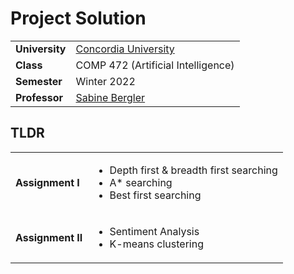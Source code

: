 Project Solution
================================
<table>
  <tr>
    <td><strong>University</strong></td><td><a href="http://www.concordia.ca/">Concordia University</a></td>
  </tr>
  <tr>
    <td><strong>Class</strong></td><td>COMP 472 (Artificial Intelligence)</td>
  </tr>
  <tr>
    <td><strong>Semester</strong></td><td>Winter 2022</td>
  </tr>
  <tr>
    <td><strong>Professor</strong></td><td><a href="https://users.encs.concordia.ca/~bergler/">Sabine Bergler</a></td>
  </tr>
</table>

## TLDR
<table>
  <tr>
    <td><strong>Assignment I</strong></td><td><ul>
    <li>Depth first & breadth first searching</li>
    <li>A* searching</li>
    <li>Best first searching</li>
    </ul></td>
  </tr>
  <tr>
    <td><strong>Assignment II</strong></td><td><ul>
    <li>Sentiment Analysis</li>
    <li>K-means clustering</li>
    </ul></td>
  </tr>
</table>
